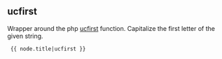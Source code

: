 ## ucfirst

Wrapper around the php [ucfirst](http://php.net/manual/en/function.ucfirst.php) function.
Capitalize the first letter of the given string.

```
 {{ node.title|ucfirst }}
```
